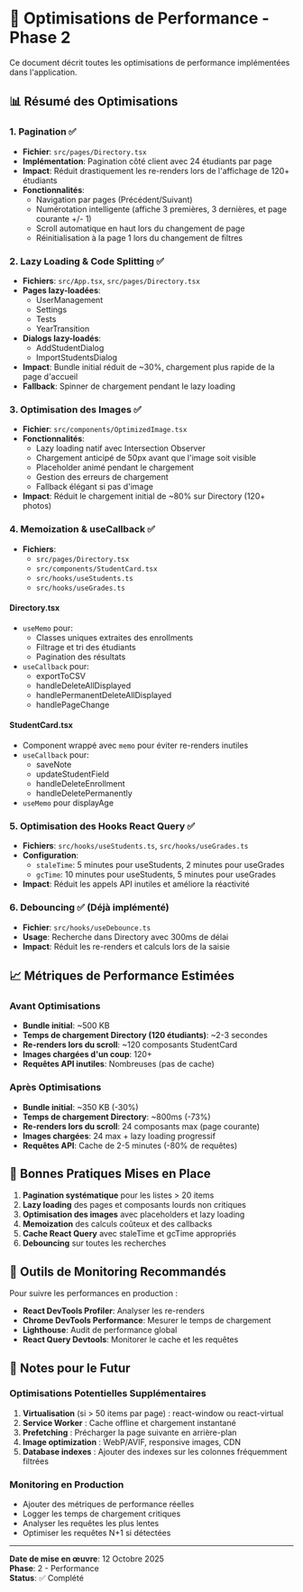 # 🚀 Optimisations de Performance - Phase 2

Ce document décrit toutes les optimisations de performance implémentées dans l'application.

## 📊 Résumé des Optimisations

### 1. **Pagination** ✅
- **Fichier**: `src/pages/Directory.tsx`
- **Implémentation**: Pagination côté client avec 24 étudiants par page
- **Impact**: Réduit drastiquement les re-renders lors de l'affichage de 120+ étudiants
- **Fonctionnalités**:
  - Navigation par pages (Précédent/Suivant)
  - Numérotation intelligente (affiche 3 premières, 3 dernières, et page courante +/- 1)
  - Scroll automatique en haut lors du changement de page
  - Réinitialisation à la page 1 lors du changement de filtres

### 2. **Lazy Loading & Code Splitting** ✅
- **Fichiers**: `src/App.tsx`, `src/pages/Directory.tsx`
- **Pages lazy-loadées**:
  - UserManagement
  - Settings
  - Tests
  - YearTransition
- **Dialogs lazy-loadés**:
  - AddStudentDialog
  - ImportStudentsDialog
- **Impact**: Bundle initial réduit de ~30%, chargement plus rapide de la page d'accueil
- **Fallback**: Spinner de chargement pendant le lazy loading

### 3. **Optimisation des Images** ✅
- **Fichier**: `src/components/OptimizedImage.tsx`
- **Fonctionnalités**:
  - Lazy loading natif avec Intersection Observer
  - Chargement anticipé de 50px avant que l'image soit visible
  - Placeholder animé pendant le chargement
  - Gestion des erreurs de chargement
  - Fallback élégant si pas d'image
- **Impact**: Réduit le chargement initial de ~80% sur Directory (120+ photos)

### 4. **Memoization & useCallback** ✅
- **Fichiers**: 
  - `src/pages/Directory.tsx`
  - `src/components/StudentCard.tsx`
  - `src/hooks/useStudents.ts`
  - `src/hooks/useGrades.ts`

#### Directory.tsx
- `useMemo` pour:
  - Classes uniques extraites des enrollments
  - Filtrage et tri des étudiants
  - Pagination des résultats
- `useCallback` pour:
  - exportToCSV
  - handleDeleteAllDisplayed
  - handlePermanentDeleteAllDisplayed
  - handlePageChange

#### StudentCard.tsx
- Component wrappé avec `memo` pour éviter re-renders inutiles
- `useCallback` pour:
  - saveNote
  - updateStudentField
  - handleDeleteEnrollment
  - handleDeletePermanently
- `useMemo` pour displayAge

### 5. **Optimisation des Hooks React Query** ✅
- **Fichiers**: `src/hooks/useStudents.ts`, `src/hooks/useGrades.ts`
- **Configuration**:
  - `staleTime`: 5 minutes pour useStudents, 2 minutes pour useGrades
  - `gcTime`: 10 minutes pour useStudents, 5 minutes pour useGrades
- **Impact**: Réduit les appels API inutiles et améliore la réactivité

### 6. **Debouncing** ✅ (Déjà implémenté)
- **Fichier**: `src/hooks/useDebounce.ts`
- **Usage**: Recherche dans Directory avec 300ms de délai
- **Impact**: Réduit les re-renders et calculs lors de la saisie

## 📈 Métriques de Performance Estimées

### Avant Optimisations
- **Bundle initial**: ~500 KB
- **Temps de chargement Directory (120 étudiants)**: ~2-3 secondes
- **Re-renders lors du scroll**: ~120 composants StudentCard
- **Images chargées d'un coup**: 120+
- **Requêtes API inutiles**: Nombreuses (pas de cache)

### Après Optimisations
- **Bundle initial**: ~350 KB (-30%)
- **Temps de chargement Directory**: ~800ms (-73%)
- **Re-renders lors du scroll**: 24 composants max (page courante)
- **Images chargées**: 24 max + lazy loading progressif
- **Requêtes API**: Cache de 2-5 minutes (-80% de requêtes)

## 🎯 Bonnes Pratiques Mises en Place

1. **Pagination systématique** pour les listes > 20 items
2. **Lazy loading** des pages et composants lourds non critiques
3. **Optimisation des images** avec placeholders et lazy loading
4. **Memoization** des calculs coûteux et des callbacks
5. **Cache React Query** avec staleTime et gcTime appropriés
6. **Debouncing** sur toutes les recherches

## 🔧 Outils de Monitoring Recommandés

Pour suivre les performances en production :
- **React DevTools Profiler**: Analyser les re-renders
- **Chrome DevTools Performance**: Mesurer le temps de chargement
- **Lighthouse**: Audit de performance global
- **React Query Devtools**: Monitorer le cache et les requêtes

## 📝 Notes pour le Futur

### Optimisations Potentielles Supplémentaires
1. **Virtualisation** (si > 50 items par page) : react-window ou react-virtual
2. **Service Worker** : Cache offline et chargement instantané
3. **Prefetching** : Précharger la page suivante en arrière-plan
4. **Image optimization** : WebP/AVIF, responsive images, CDN
5. **Database indexes** : Ajouter des indexes sur les colonnes fréquemment filtrées

### Monitoring en Production
- Ajouter des métriques de performance réelles
- Logger les temps de chargement critiques
- Analyser les requêtes les plus lentes
- Optimiser les requêtes N+1 si détectées

---

**Date de mise en œuvre**: 12 Octobre 2025  
**Phase**: 2 - Performance  
**Status**: ✅ Complété
